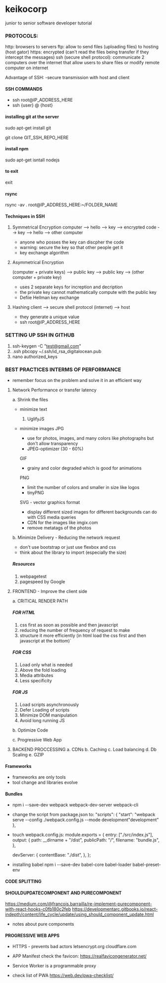 # keikocorp

junior to senior software developer tutorial

### PROTOCOLS:

http: browsers to servers
ftp: allow to send files (uploading files) to hosting (host gator)
https: encrypted (can't read the files being transfer if they intercept the messages)
ssh (secure shell protocol): communicate 2 computers over the internet that allow users to share files or modify remote computer on internet

Advantage of SSH:
-secure transmission with host and client

#### SSH COMMANDS

- ssh root@IP_ADDRESS_HERE
- ssh {user} @ {host}

#### installing git at the server

sudo apt-get install git

git clone GIT_SSH_REPO_HERE

#### install npm

sudo apt-get isntall nodejs

#### to exit

exit

#### rsync

rsync -av . root@IP_ADDRESS_HERE:~/FOLDER_NAME

#### Techniques in SSH

1. Symmetrical Encryption
   computer --> hello --> key --> encrypted code --> key --> hello --> other computer

   - anyone who posses the key can discpher the code
   - warning: secure the key so that other people get it
   - key exchange algorithm

2. Asymmetrical Encryption

   (computer + private keys) --> public key --> public key --> (other computer + private key)

   - uses 2 separate keys for increption and decription
   - the private key cannot mathematically compute with the public key
   - Defiie Hellman key exchange

3. Hashing
   client --> secure shell protocol (internet) --> host
   - they generate a unique value
   - ssh root@IP_ADDRESS_HERE

### SETTING UP SSH IN GITHUB

1. ssh-keygen -C "test@gmail.com"
2. .ssh pbcopy ~/.ssh/id_rsa_digitalocean.pub
3. nano authorized_keys

### BEST PRACTICES INTERMS OF PERFORMANCE

- remember focus on the problem and solve it in an efficient way

1. Network Performance or transfer latency

   a. Shrink the files

   - minimize text

     1. UglifyJS

   - minimize images
     JPG

     - use for photos, images, and many colors like photographs but don't allow transparency
     - JPEG-optimizer (30 - 60%)

     GIF

     - grainy and color degraded which is good for animations

     PNG

     - limit the number of colors and smaller in size like logos
     - tinyPNG

     SVG - vector graphics format

     - display different sized images for different backgrounds can do with CSS media queries
     - CDN for the images like imgix.com
     - remove metatags of the photos

   b. Minimize Delivery - Reducing the network request

   - don't use bootstrap or just use flexbox and css
   - think about the library to import (especially the size)

   ##### Resources

   1. webpagetest
   2. pagespeed by Google

2. FRONTEND - Improve the client side

   a. CRITICAL RENDER PATH

   ##### FOR HTML

   1. css first as soon as possible and then javascript
   2. reducing the number of frequency of request to make
   3. structure it more efficiently (in html load the css first and then javascript at the bottom)`

   ##### FOR CSS

   1. Load only what is needed
   2. Above the fold loading
   3. Media attributes
   4. Less specificity

   ##### FOR JS

   1. Load scripts asynchronously
   2. Defer Loading of scripts
   3. Minimize DOM manipulation
   4. Avoid long running JS

   b. Optimize Code

   c. Progressive Web App

3. BACKEND PROCCESSING
   a. CDNs
   b. Caching
   c. Load balancing
   d. Db Scaling
   e. GZIP

#### Frameworks

- frameworks are only tools
- tool change and libraries evolve

#### Bundles

- npm i --save-dev webpack webpack-dev-server webpack-cli
- change the script from package.json to:
  "scripts": {
  "start": "webpack serve --config ./webpack.config.js --mode development"development"
  },

- touch webpack.config.js:
  module.exports = {
  entry: ["./src/index.js"],
  output: {
  path: \_\_dirname + "/dist",
  publicPath: "/",
  filename: "bundle.js",
  },

  devServer: {
  contentBase: "./dist",
  },
  };

- installing babel
  npm i --save-dev babel-core babel-loader babel-preset-env

#### CODE SPLITTING

#### SHOULDUPDATECOMPONENT AND PURECOMPONENT

https://medium.com/@francois.barrailla/re-implement-purecomponent-with-react-hooks-c0fb180c2feb
https://developmentarc.gitbooks.io/react-indepth/content/life_cycle/update/using_should_component_update.html

- notes about pure components

#### PROGRESSIVE WEB APPS

- HTTPS - prevents bad actors
  letsencrypt.org
  cloudflare.com

- APP Manifest
  check the favicon: https://realfavicongenerator.net/

- Service Worker
  is a programmable proxy

- check list of PWA
  https://web.dev/pwa-checklist/

